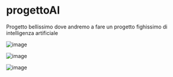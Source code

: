 # progettoAI
Progetto bellissimo dove andremo a fare un progetto fighissimo di intelligenza artificiale


![image](https://user-images.githubusercontent.com/58305440/161789711-2f4fdb9b-e956-4942-ad98-7870f85506c3.png)


![image](https://user-images.githubusercontent.com/58305440/161790230-32050b5d-38fc-455e-8ab3-73d2bb1c7b5c.png)


![image](https://user-images.githubusercontent.com/58305440/161790475-17e3f49a-ce1f-406a-823d-1ec5a836da82.png)

